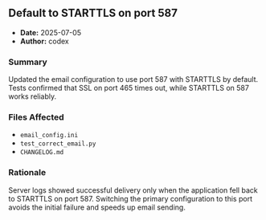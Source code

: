 ## Default to STARTTLS on port 587

- **Date:** 2025-07-05
- **Author:** codex

### Summary
Updated the email configuration to use port 587 with STARTTLS by default.
Tests confirmed that SSL on port 465 times out, while STARTTLS on 587 works reliably.

### Files Affected
- `email_config.ini`
- `test_correct_email.py`
- `CHANGELOG.md`

### Rationale
Server logs showed successful delivery only when the application fell back to STARTTLS on port 587.
Switching the primary configuration to this port avoids the initial failure and speeds up email sending.

